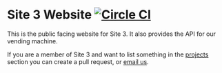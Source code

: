 # Site 3 Website [![Circle CI](https://circleci.com/gh/site-3/site3.ca/tree/master.svg?style=svg)](https://circleci.com/gh/site-3/site3.ca/tree/master)

This is the public facing website for Site 3. It also provides the API for our vending machine.

If you are a member of Site 3 and want to list something in the [projects](http://site3.ca/projects) section you can create a pull request, or [email us](mailto:info@site3.ca).
